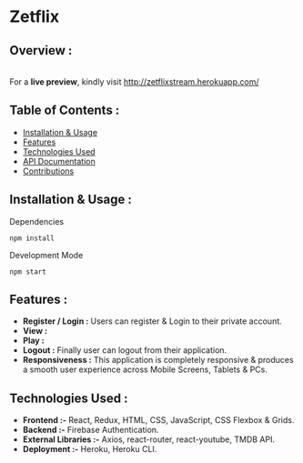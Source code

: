 # Zetflix
## Overview :
 
<br> For a **live preview**, kindly visit http://zetflixstream.herokuapp.com/ 


## Table of Contents :
* [Installation & Usage](https://github.com/Evergreen07/My-Contacts#installation--usage-)
* [Features](https://github.com/Evergreen07/My-Contacts#features-)
* [Technologies Used](https://github.com/Evergreen07/My-Contacts#technologies-used-)
* [API Documentation](https://github.com/Evergreen07/My-Contacts#api-documentation-)
* [Contributions](https://github.com/Evergreen07/My-Contacts#contributions-) 


## Installation & Usage :

Dependencies
```
npm install
```


Development Mode
```
npm start
```



## Features :
* **Register / Login :** Users can register & Login to their private account.
* **View :** 
* **Play :** 
* **Logout :** Finally user can logout from their application.
* **Responsiveness :** This application is completely responsive & produces a smooth user experience across Mobile Screens, Tablets & PCs.
 
 
 
## Technologies Used :
* **Frontend :-** React, Redux, HTML, CSS, JavaScript, CSS Flexbox & Grids.
* **Backend :-** Firebase Authentication.
* **External Libraries :-** Axios, react-router, react-youtube, TMDB API.
* **Deployment :-** Heroku, Heroku CLI. 
